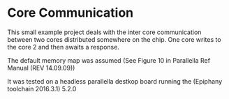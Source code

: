 # Core Communication

This small example project deals with the inter core communication between two cores distributed somewhere on the chip. One core writes to the core 2 and then awaits a response.

The default memory map was assumed (See Figure 10 in Parallella Ref Manual (REV 14.09.09))




It was tested on a headless parallella destkop board running the (Epiphany toolchain 2016.3.1) 5.2.0

